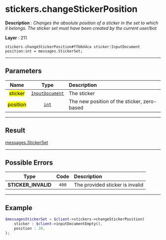 # stickers.changeStickerPosition

**Description** : *Changes the absolute position of a sticker in the set to which it belongs. The sticker set must have been created by the current user/bot*

**Layer** : 211

```tl
stickers.changeStickerPosition#ffb6d4ca sticker:InputDocument position:int = messages.StickerSet;
```

---

## Parameters

| Name | Type | Description |
| :---: | :---: | :--- |
| <mark>sticker</mark> | [`InputDocument`](type/InputDocument) | The sticker |
| <mark>position</mark> | [`int`](type/int) | The new position of the sticker, zero-based |

---

## Result

[messages.StickerSet](type/messages.StickerSet)

---

## Possible Errors

| Type | Code | Description |
| :---: | :---: | :--- |
| **STICKER_INVALID** | `400` | The provided sticker is invalid |

---

## Example

```php
$messagesStickerSet = $client->stickers->changeStickerPosition(
	sticker : $client->inputDocumentEmpty(),
	position : 39,
);
```